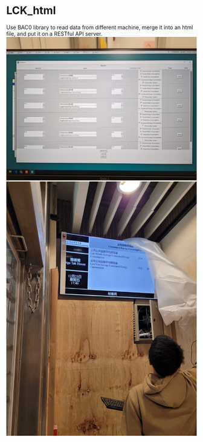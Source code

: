 # LCK_html
Use BAC0 library to read data from different machine, merge it into an html file, and put it on a RESTful API server.
![alt text](backend.jpg)
![alt text](monitor.jpg)
